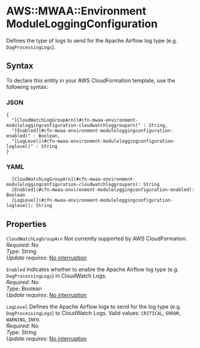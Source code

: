 # AWS::MWAA::Environment ModuleLoggingConfiguration<a name="aws-properties-mwaa-environment-moduleloggingconfiguration"></a>

Defines the type of logs to send for the Apache Airflow log type \(e\.g\. `DagProcessingLogs`\)\. 

## Syntax<a name="aws-properties-mwaa-environment-moduleloggingconfiguration-syntax"></a>

To declare this entity in your AWS CloudFormation template, use the following syntax:

### JSON<a name="aws-properties-mwaa-environment-moduleloggingconfiguration-syntax.json"></a>

```
{
  "[CloudWatchLogGroupArn](#cfn-mwaa-environment-moduleloggingconfiguration-cloudwatchloggrouparn)" : String,
  "[Enabled](#cfn-mwaa-environment-moduleloggingconfiguration-enabled)" : Boolean,
  "[LogLevel](#cfn-mwaa-environment-moduleloggingconfiguration-loglevel)" : String
}
```

### YAML<a name="aws-properties-mwaa-environment-moduleloggingconfiguration-syntax.yaml"></a>

```
  [CloudWatchLogGroupArn](#cfn-mwaa-environment-moduleloggingconfiguration-cloudwatchloggrouparn): String
  [Enabled](#cfn-mwaa-environment-moduleloggingconfiguration-enabled): Boolean
  [LogLevel](#cfn-mwaa-environment-moduleloggingconfiguration-loglevel): String
```

## Properties<a name="aws-properties-mwaa-environment-moduleloggingconfiguration-properties"></a>

`CloudWatchLogGroupArn`  <a name="cfn-mwaa-environment-moduleloggingconfiguration-cloudwatchloggrouparn"></a>
Not currently supported by AWS CloudFormation\.  
*Required*: No  
*Type*: String  
*Update requires*: [No interruption](https://docs.aws.amazon.com/AWSCloudFormation/latest/UserGuide/using-cfn-updating-stacks-update-behaviors.html#update-no-interrupt)

`Enabled`  <a name="cfn-mwaa-environment-moduleloggingconfiguration-enabled"></a>
Indicates whether to enable the Apache Airflow log type \(e\.g\. `DagProcessingLogs`\) in CloudWatch Logs\.  
*Required*: No  
*Type*: Boolean  
*Update requires*: [No interruption](https://docs.aws.amazon.com/AWSCloudFormation/latest/UserGuide/using-cfn-updating-stacks-update-behaviors.html#update-no-interrupt)

`LogLevel`  <a name="cfn-mwaa-environment-moduleloggingconfiguration-loglevel"></a>
Defines the Apache Airflow logs to send for the log type \(e\.g\. `DagProcessingLogs`\) to CloudWatch Logs\. Valid values: `CRITICAL`, `ERROR`, `WARNING`, `INFO`\.  
*Required*: No  
*Type*: String  
*Update requires*: [No interruption](https://docs.aws.amazon.com/AWSCloudFormation/latest/UserGuide/using-cfn-updating-stacks-update-behaviors.html#update-no-interrupt)